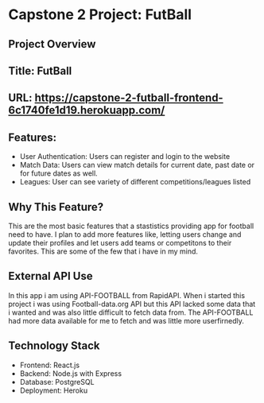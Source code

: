 # **Capstone 2 Project: FutBall**

## Project Overview

## Title: FutBall
## URL: https://capstone-2-futball-frontend-6c1740fe1d19.herokuapp.com/

## Features:
- User Authentication: Users can register and login to the website
- Match Data: Users can view match details for current date, past date or for future dates as well.
- Leagues: User can see variety of different competitions/leagues listed

## Why This Feature?
This are the most basic features that a stastistics providing app for football need to have. I plan to add more features like, letting users change and update their profiles and let users add teams or competitons to their favorites. This are some of the few that i have in my mind.

## External API Use
In this app i am using API-FOOTBALL from RapidAPI. When i started this project i was using Football-data.org API but this API lacked some data that i wanted and was also little difficult to fetch data from. The API-FOOTBALL had more data available for me to fetch and was little more userfirnedly.

## Technology Stack
- Frontend: React.js
- Backend: Node.js with Express
- Database: PostgreSQL
- Deployment: Heroku
